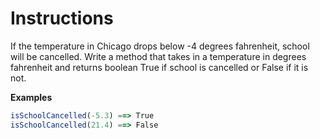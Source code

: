 # Instructions

If the temperature in Chicago drops below -4 degrees fahrenheit, school will be cancelled. Write a method that takes in a temperature in degrees fahrenheit and returns boolean True if school is cancelled or False if it is not.

**Examples**

```js
isSchoolCancelled(-5.3) ==> True
isSchoolCancelled(21.4) ==> False
```